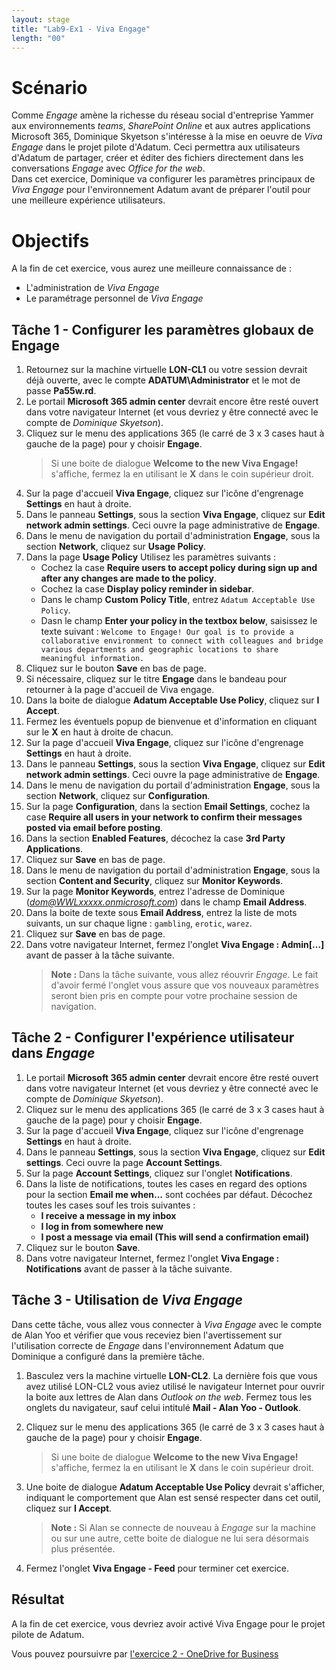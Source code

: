 ```yaml
---
layout: stage
title: "Lab9-Ex1 - Viva Engage"
length: "00"
---
```

# Scénario
Comme *Engage* amène la richesse du réseau social d'entreprise Yammer aux environnements *teams*, *SharePoint Online* et aux autres applications Microsoft 365, Dominique Skyetson s'intéresse à la mise en oeuvre de *Viva Engage* dans le projet pilote d'Adatum. Ceci permettra aux utilisateurs d'Adatum de partager, créer et éditer des fichiers directement dans les conversations *Engage* avec *Office for the web*.  
Dans cet exercice, Dominique va configurer les paramètres principaux de *Viva Engage* pour l'environnement Adatum avant de préparer l'outil pour une meilleure expérience utilisateurs.

# Objectifs
A la fin de cet exercice, vous aurez une meilleure connaissance de :
- L'administration de *Viva Engage*
- Le paramétrage personnel de *Viva Engage*


## Tâche 1 - Configurer les paramètres globaux de Engage
1. Retournez sur la machine virtuelle **LON-CL1** ou votre session devrait déjà ouverte, avec le compte **ADATUM\Administrator** et le mot de passe **Pa55w.rd**.
1. Le portail **Microsoft 365 admin center** devrait encore être resté ouvert dans votre navigateur Internet (et vous devriez y être connecté avec le compte de *Dominique Skyetson*).
1. Cliquez sur le menu des applications 365 (le carré de 3 x 3 cases haut à gauche de la page) pour y choisir **Engage**.
	>Si une boite de dialogue **Welcome to the new Viva Engage!** s'affiche, fermez la en utilisant le **X** dans le coin supérieur droit.
1. Sur la page d'accueil **Viva Engage**, cliquez sur l'icône d'engrenage **Settings** en haut à droite.
1. Dans le panneau **Settings**, sous la section **Viva Engage**, cliquez sur **Edit network admin settings**. Ceci ouvre la page administrative de **Engage**.
1. Dans le menu de navigation du portail d'administration **Engage**, sous la section **Network**, cliquez sur **Usage Policy**.
1. Dans la page **Usage Policy** Utilisez les paramètres suivants :  
	- Cochez la case **Require users to accept policy during sign up and after any changes are made to the policy**.
	- Cochez la case **Display policy reminder in sidebar**.
	- Dans le champ **Custom Policy Title**, entrez ```Adatum Acceptable Use Policy```.
	- Dasn le champ **Enter your policy in the textbox below**, saisissez le texte suivant : ```Welcome to Engage! Our goal is to provide a collaborative environment to connect with colleagues and bridge various departments and geographic locations to share meaningful information.```
1. Cliquez sur le bouton **Save** en bas de page.
1. Si nécessaire, cliquez sur le titre **Engage** dans le bandeau pour retourner à la page d'accueil de Viva engage.
1. Dans la boite de dialogue **Adatum Acceptable Use Policy**, cliquez sur **I Accept**.
1. Fermez les éventuels popup de bienvenue et d'information en cliquant sur le **X** en haut à droite de chacun.
1. Sur la page d'accueil **Viva Engage**, cliquez sur l'icône d'engrenage **Settings** en haut à droite.
1. Dans le panneau **Settings**, sous la section **Viva Engage**, cliquez sur **Edit network admin settings**. Ceci ouvre la page administrative de **Engage**.
1. Dans le menu de navigation du portail d'administration **Engage**, sous la section **Network**, cliquez sur **Configuration**.
1. Sur la page **Configuration**, dans la section **Email Settings**, cochez la case **Require all users in your network to confirm their messages posted via email before posting**.
1. Dans la section **Enabled Features**, décochez la case **3rd Party Applications**.
1. Cliquez sur **Save** en bas de page.
1. Dans le menu de navigation du portail d'administration **Engage**, sous la section **Content and Security**, cliquez sur **Monitor Keywords**.
1. Sur la page **Monitor Keywords**, entrez l'adresse de Dominique (*dom@WWLxxxxx.onmicrosoft.com*) dans le champ **Email Address**.
1. Dans la boite de texte sous **Email Address**, entrez la liste de mots suivants, un sur chaque ligne : ```gambling```, ```erotic```, ```warez```.
1. Cliquez sur **Save** en bas de page.
1. Dans votre navigateur Internet, fermez l'onglet **Viva Engage : Admin\[...]** avant de passer à la tâche suivante.
	>**Note :** Dans la tâche suivante, vous allez réouvrir *Engage*. Le fait d'avoir fermé l'onglet vous assure que vos nouveaux paramètres seront bien pris en compte pour votre prochaine session de navigation.

## Tâche 2 - Configurer l'expérience utilisateur dans *Engage*
1. Le portail **Microsoft 365 admin center** devrait encore être resté ouvert dans votre navigateur Internet (et vous devriez y être connecté avec le compte de *Dominique Skyetson*).
1. Cliquez sur le menu des applications 365 (le carré de 3 x 3 cases haut à gauche de la page) pour y choisir **Engage**.
1. Sur la page d'accueil **Viva Engage**, cliquez sur l'icône d'engrenage **Settings** en haut à droite.
1. Dans le panneau **Settings**, sous la section **Viva Engage**, cliquez sur **Edit settings**. Ceci ouvre la page **Account Settings**.
1. Sur la page **Account Settings**, cliquez sur l'onglet **Notifications**.
1. Dans la liste de notifications, toutes les cases en regard des options pour la section **Email me when...** sont cochées par défaut. Décochez toutes les cases souf les trois suivantes :  
	- **I receive a message in my inbox**
	- **I log in from somewhere new**
	- **I post a message via email (This will send a confirmation email)**
1. Cliquez sur le bouton **Save**.
1. Dans votre navigateur Internet, fermez l'onglet **Viva Engage : Notifications** avant de passer à la tâche suivante.

## Tâche 3 - Utilisation de *Viva Engage*
Dans cette tâche, vous allez vous connecter à *Viva Engage* avec le compte de Alan Yoo et vérifier que vous receviez bien l'avertissement sur l'utilisation correcte de *Engage* dans l'environnement Adatum que Dominique a configuré dans la première tâche.
1. Basculez vers la machine virtuelle **LON-CL2**. La dernière fois que vous avez utilisé LON-CL2 vous aviez utilisé le navigateur Internet pour ouvrir la boite aux lettres de Alan dans *Outlook on the web*. Fermez tous les onglets du navigateur, sauf celui intitulé **Mail - Alan Yoo - Outlook**.
1. Cliquez sur le menu des applications 365 (le carré de 3 x 3 cases haut à gauche de la page) pour y choisir **Engage**.
	>Si une boite de dialogue **Welcome to the new Viva Engage!** s'affiche, fermez la en utilisant le **X** dans le coin supérieur droit.

1. Une boite de dialogue **Adatum Acceptable Use Policy** devrait s'afficher, indiquant le comportement que Alan est sensé respecter dans cet outil, cliquez sur **I Accept**.
	>**Note :** Si Alan se connecte de nouveau à *Engage* sur la machine ou sur une autre, cette boite de dialogue ne lui sera désormais plus présentée.
	
1. Fermez l'onglet **Viva Engage - Feed** pour terminer cet exercice.

## Résultat
A la fin de cet exercice, vous devriez avoir activé Viva Engage pour le projet pilote de Adatum.

Vous pouvez poursuivre par [l'exercice 2 - OneDrive for Business](lab9e2)